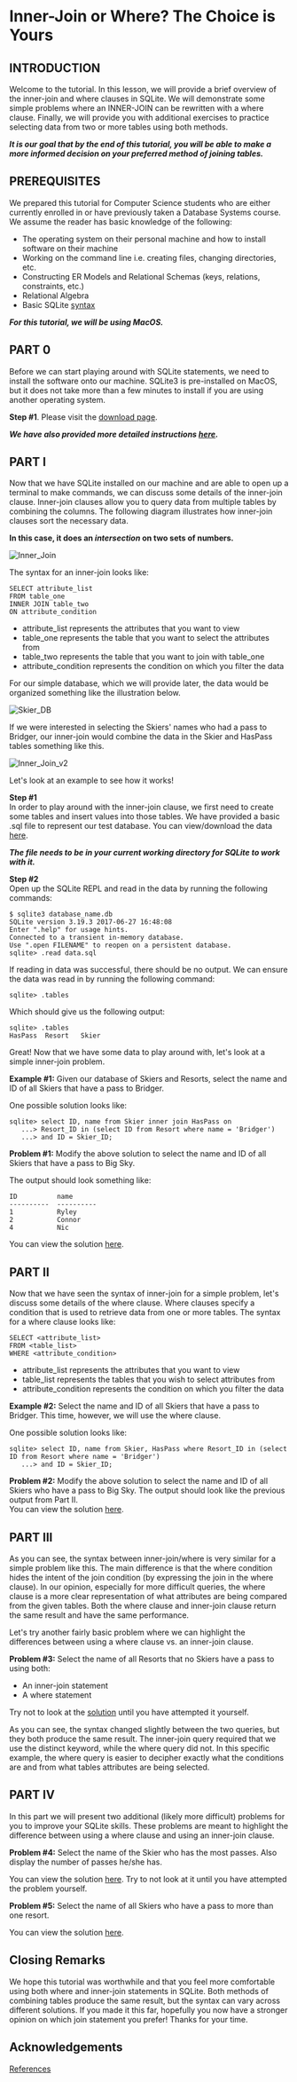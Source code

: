 # Inner-Join or Where? The Choice is Yours

## INTRODUCTION
Welcome to the tutorial. In this lesson, we will provide a brief overview of the inner-join and where clauses in SQLite. We will demonstrate some simple problems where an INNER-JOIN can be rewritten with a where clause. Finally, we will provide you with additional exercises to practice selecting data from two or more tables using both methods.  

***It is our goal that by the end of this tutorial, you will be able to make a more informed decision on your preferred method of joining tables.***

## PREREQUISITES
We prepared this tutorial for Computer Science students who are either currently enrolled in or have previously taken a Database Systems course. We assume the reader has basic knowledge of the following:

- The operating system on their personal machine and how to install software on their machine
- Working on the command line i.e. creating files, changing directories, etc.
- Constructing ER Models and Relational Schemas (keys, relations, constraints, etc.)
- Relational Algebra
- Basic SQLite [syntax](http://www.sqlitetutorial.net)

***For this tutorial, we will be using MacOS.***

## PART 0
Before we can start playing around with SQLite statements, we need to install the software onto our machine. SQLite3 is pre-installed on MacOS, but it does not take more than a few minutes to install if you are using another operating system.  

**Step #1**. 
Please visit the [download page](https://www.sqlite.org/download.html).

***We have also provided more detailed instructions [here](setup.md).***

## PART I
Now that we have SQLite installed on our machine and are able to open up a terminal to make commands, we can discuss some details of the inner-join clause.
Inner-join clauses allow you to query data from multiple tables by combining the columns.
The following diagram illustrates how inner-join clauses sort the necessary data.

**In this case, it does an *intersection* on two sets of numbers.**

![Inner_Join](./images/inner_join.png "Inner-joining two tables e.g. sets of data based on similar numbers")

The syntax for an inner-join looks like:

    SELECT attribute_list  
    FROM table_one  
    INNER JOIN table_two  
    ON attribute_condition
    
- attribute_list represents the attributes that you want to view 
- table_one represents the table that you want to select the attributes from
- table_two represents the table that you want to join with table_one
- attribute_condition represents the condition on which you filter the data

For our simple database, which we will provide later, the data would be organized something like the illustration below.  

![Skier_DB](./images/database.png "Example Skier Database")


If we were interested in selecting the Skiers' names who had a pass to Bridger, our inner-join would combine the data in the Skier and HasPass tables something like this.  

![Inner_Join_v2](./images/inner_join_v2.png "Inner-Joining two tables based on ID values")


Let's look at an example to see how it works!

**Step #1**  
In order to play around with the inner-join clause, we first need to create some tables and insert values into those tables. We have provided a basic .sql file to represent our test database. You can view/download the data [here](data.sql).

***The file needs to be in your current working directory for SQLite to work with it.***

**Step #2**  
Open up the SQLite REPL and read in the data by running the following commands:

    $ sqlite3 database_name.db 
    SQLite version 3.19.3 2017-06-27 16:48:08
    Enter ".help" for usage hints.
    Connected to a transient in-memory database.
    Use ".open FILENAME" to reopen on a persistent database.
    sqlite> .read data.sql
    
If reading in data was successful, there should be no output. We can ensure the data was read in by running the following command:

    sqlite> .tables
Which should give us the following output:

    sqlite> .tables
    HasPass  Resort   Skier
    
Great! Now that we have some data to play around with, let's look at a simple inner-join problem.

**Example #1:** Given our database of Skiers and Resorts, select the name and ID of all Skiers that have a pass to Bridger.

One possible solution looks like:

    sqlite> select ID, name from Skier inner join HasPass on
       ...> Resort_ID in (select ID from Resort where name = 'Bridger') 
       ...> and ID = Skier_ID;
       
**Problem #1:** Modify the above solution to select the name and ID of all Skiers that have a pass to Big Sky.

The output should look something like:

    ID          name      
    ----------  ----------
    1           Ryley     
    2           Connor    
    4           Nic

You can view the solution [here](soln1.sql).

## PART II
Now that we have seen the syntax of inner-join for a simple problem, let's discuss some details of the where clause. Where clauses specify a condition that is used to retrieve data from one or more tables. 
The syntax for a where clause looks like:

    SELECT <attribute_list>  
    FROM <table_list>  
    WHERE <attribute_condition>

- attribute_list represents the attributes that you want to view
- table_list represents the tables that you wish to select attributes from
- attribute_condition represents the condition on which you filter the data

**Example #2:** Select the name and ID of all Skiers that have a pass to Bridger. This time, however, we will use the where clause.

One possible solution looks like:

    sqlite> select ID, name from Skier, HasPass where Resort_ID in (select ID from Resort where name = 'Bridger')
       ...> and ID = Skier_ID;
       
**Problem #2:** Modify the above solution to select the name and ID of all Skiers who have a pass to Big Sky. The output should look like the previous output from Part II.  
You can view the solution [here](soln2.sql).

## PART III
As you can see, the syntax between inner-join/where is very similar for a simple problem like this. The main difference is that the where condition hides the intent of the join condition (by expressing the join in the where clause). In our opinion, especially for more difficult queries, the where clause is a more clear representation of what attributes are being compared from the given tables. Both the where clause and inner-join clause return the same result and have the same performance.

Let's try another fairly basic problem where we can highlight the differences between using a where clause vs. an inner-join clause.

**Problem #3:** Select the name of all Resorts that no Skiers have a pass to using both:

- An inner-join statement
- A where statement

Try not to look at the [solution](soln3.sql) until you have attempted it yourself.  

As you can see, the syntax changed slightly between the two queries, but they both produce the same result. The inner-join query required that we use the distinct keyword, while the where query did not. In this specific example, the where query is easier to decipher exactly what the conditions are and from what tables attributes are being selected.


## PART IV
In this part we will present two additional (likely more difficult) problems for you to improve your SQLite skills. These problems are meant to highlight the difference between using a where clause and using an inner-join clause. 

**Problem #4:** Select the name of the Skier who has the most passes. Also display the number of passes he/she has.

You can view the solution [here](soln4.sql). Try to not look at it until you have attempted the problem yourself.

**Problem #5:** Select the name of all Skiers who have a pass to more than one resort.

You can view the solution [here](soln5.sql).

## Closing Remarks
We hope this tutorial was worthwhile and that you feel more comfortable using both where and inner-join statements in SQLite. Both methods of combining tables produce the same result, but the syntax can vary across different solutions. If you made it this far, hopefully you now have a stronger opinion on which join statement you prefer! Thanks for your time.


## Acknowledgements
[References](references.txt)
